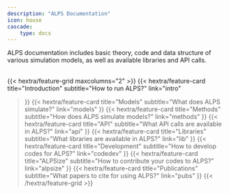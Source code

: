 ```yaml
---
description: "ALPS Documentation"
icon: house
cascade:
    type: docs
---
```

ALPS documentation includes basic theory, code and data structure of various simulation models, as well as available libraries and API calls.<br><br>

{{< hextra/feature-grid maxcolumns="2" >}}
  {{< hextra/feature-card
    title="Introduction"
    subtitle="How to run ALPS?"
    link="intro"
  >}}
  {{< hextra/feature-card
    title="Models"
    subtitle="What does ALPS simulate?"
    link="models"
  >}}
  {{< hextra/feature-card
    title="Methods"
    subtitle="How does ALPS simulate models?"
    link="methods"
  >}}
  {{< hextra/feature-card
    title="API"
    subtitle="What API calls are available in ALPS?"
    link="api"
  >}}
  {{< hextra/feature-card
    title="Libraries"
    subtitle="What libraries are available in ALPS?"
    link="lib"
  >}}
  {{< hextra/feature-card
    title="Development"
    subtitle="How to develop codes for ALPS?"
    link="codedev"
  >}}
  {{< hextra/feature-card
    title="ALPSize"
    subtitle="How to contribute your codes to ALPS?"
    link="alpsize"
  >}}
  {{< hextra/feature-card
    title="Publications"
    subtitle="What papers to cite for using ALPS?"
    link="pubs"
  >}}
{{< /hextra/feature-grid >}}


